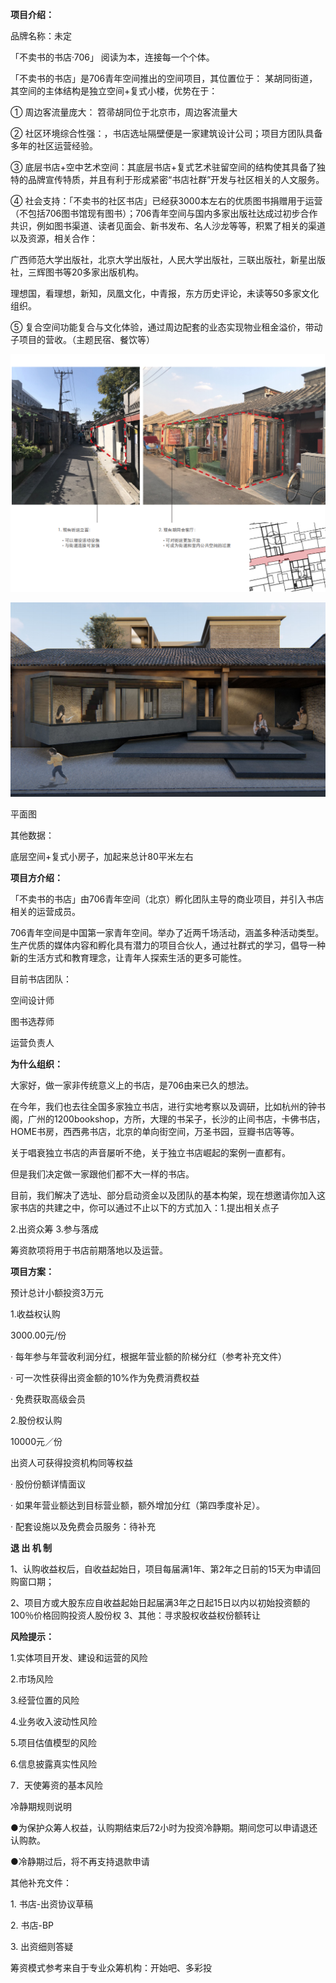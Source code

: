 **项目介绍：**



品牌名称：未定



「不卖书的书店·706」 阅读为本，连接每一个个体。



「不卖书的书店」是706青年空间推出的空间项目，其位置位于： 某胡同街道，其空间的主体结构是独立空间+复式小楼，优势在于：



① 周边客流量庞大：	笤帚胡同位于北京市，周边客流量大



② 社区环境综合性强：，书店选址隔壁便是一家建筑设计公司；项目方团队具备多年的社区运营经验。



③ 底层书店+空中艺术空间：其底层书店+复式艺术驻留空间的结构使其具备了独特的品牌宣传特质，并且有利于形成紧密“书店社群”开发与社区相关的人文服务。



④ 社会支持：「不卖书的社区书店」已经获3000本左右的优质图书捐赠用于运营（不包括706图书馆现有图书）；706青年空间与国内多家出版社达成过初步合作共识，例如图书渠道、读者见面会、新书发布、名人沙龙等等，积累了相关的渠道以及资源，相关合作：



广西师范大学出版社，北京大学出版社，人民大学出版社，三联出版社，新星出版社，三辉图书等20多家出版机构。



理想国，看理想，新知，凤凰文化，中青报，东方历史评论，未读等50多家文化组织。



⑤ 复合空间功能复合与文化体验，通过周边配套的业态实现物业租金溢价，带动子项目的营收。（主题民宿、餐饮等）



![image](assets/6.jpg)


![image](assets/7.jpg)


平面图





其他数据：



底层空间+复式小房子，加起来总计80平米左右



**项目方介绍：**



「不卖书的书店」由706青年空间（北京）孵化团队主导的商业项目，并引入书店相关的运营成员。



706青年空间是中国第一家青年空间。举办了近两千场活动，涵盖多种活动类型。生产优质的媒体内容和孵化具有潜力的项目合伙人，通过社群式的学习，倡导一种新的生活方式和教育理念，让青年人探索生活的更多可能性。





目前书店团队：



空间设计师



图书选荐师



运营负责人



**为什么组织：**



大家好，做一家非传统意义上的书店，是706由来已久的想法。



在今年，我们也去往全国多家独立书店，进行实地考察以及调研，比如杭州的钟书阁，广州的1200bookshop，方所，大理的书呆子，长沙的止间书店，卡佛书店，HOME书房，西西弗书店，北京的单向街空间，万圣书园，豆瓣书店等等。



关于唱衰独立书店的声音屡听不绝，关于独立书店崛起的案例一直都有。



但是我们决定做一家跟他们都不大一样的书店。



目前，我们解决了选址、部分启动资金以及团队的基本构架，现在想邀请你加入这家书店的共建之中，你可以通过不止以下的方式加入：1.提出相关点子



2.出资众筹 3.参与落成



筹资款项将用于书店前期落地以及运营。



**项目方案：**



预计总计小额投资3万元



1.收益权认购



3000.00元/份



· 每年参与年营收利润分红，根据年营业额的阶梯分红（参考补充文件）



· 可一次性获得出资金额的10%作为免费消费权益



· 免费获取高级会员



2.股份权认购



10000元／份



出资人可获得投资机构同等权益



· 股份份额详情面议



· 如果年营业额达到目标营业额，额外增加分红（第四季度补足）。



· 配套设施以及免费会员服务：待补充



**退 出 机 制**



1、认购收益权后，自收益起始日，项目每届满1年、第2年之日前的15天为申请回购窗口期； 



2、项目方或大股东应自收益起始日起届满3年之日起15日以内以初始投资额的100％价格回购投资人股份权 3、其他：寻求股权收益权份额转让



**风险提示：**



1.实体项目开发、建设和运营的风险



2.市场风险



3.经营位置的风险



4.业务收入波动性风险



5.项目估值模型的风险



6.信息披露真实性风险



7．天使筹资的基本风险



冷静期规则说明



●为保护众筹人权益，认购期结束后72小时为投资冷静期。期间您可以申请退还认购款。



●冷静期过后，将不再支持退款申请





其他补充文件：



1. 书店-出资协议草稿



2. 书店-BP



3. 出资细则答疑



筹资模式参考来自于专业众筹机构：开始吧、多彩投







